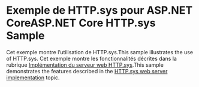 # <a name="aspnet-core-httpsys-sample"></a><span data-ttu-id="dd864-101">Exemple de HTTP.sys pour ASP.NET Core</span><span class="sxs-lookup"><span data-stu-id="dd864-101">ASP.NET Core HTTP.sys Sample</span></span>

<span data-ttu-id="dd864-102">Cet exemple montre l’utilisation de HTTP.sys.</span><span class="sxs-lookup"><span data-stu-id="dd864-102">This sample illustrates the use of HTTP.sys.</span></span> <span data-ttu-id="dd864-103">Cet exemple montre les fonctionnalités décrites dans la rubrique [Implémentation du serveur web HTTP.sys](https://docs.microsoft.com/aspnet/core/fundamentals/servers/httpsys).</span><span class="sxs-lookup"><span data-stu-id="dd864-103">This sample demonstrates the features described in the [HTTP.sys web server implementation](https://docs.microsoft.com/aspnet/core/fundamentals/servers/httpsys) topic.</span></span>
